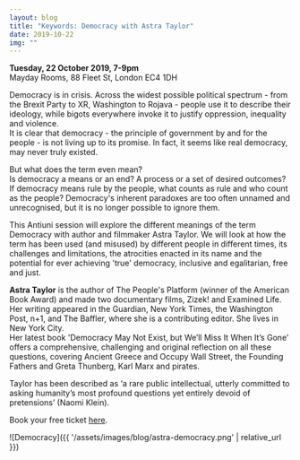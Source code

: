```yaml
---
layout: blog
title: "Keywords: Democracy with Astra Taylor"
date: 2019-10-22
img: ""
---
```

**Tuesday, 22 October 2019, 7-9pm**<br/>
Mayday Rooms, 88 Fleet St, London EC4 1DH

Democracy is in crisis. Across the widest possible political spectrum - from the Brexit Party to XR, Washington to Rojava - people use it to describe their ideology, while bigots everywhere invoke it to justify oppression, inequality and violence.<br/>
It is clear that democracy - the principle of government by and for the people - is not living up to its promise. In fact, it seems like real democracy, may never truly existed.

But what does the term even mean?<br/>
Is democracy a means or an end? A process or a set of desired outcomes? If democracy means rule by the people, what counts as rule and who count as the people? Democracy's inherent paradoxes are too often unnamed and unrecognised, but it is no longer possible to ignore them.

This Antiuni session will explore the different meanings of the term Democracy with author and filmmaker Astra Taylor. We will look at how the term has been used (and misused) by different people in different times, its challenges and limitations, the atrocities enacted in its name and the potential for ever achieving 'true' democracy, inclusive and egalitarian, free and just.

**Astra Taylor** is the author of The People's Platform (winner of the American Book Award) and made two documentary films, Zizek! and Examined Life. Her writing appeared in the Guardian, New York Times, the Washington Post, n+1, and The Baffler, where she is a contributing editor. She lives in New York City.<br/>
Her latest book 'Democracy May Not Exist, but We’ll Miss It When It’s Gone' offers a comprehensive, challenging and original reflection on all these questions, covering Ancient Greece and Occupy Wall Street, the Founding Fathers and Greta Thunberg, Karl Marx and pirates.

Taylor has been described as ‘a rare public intellectual, utterly committed to asking humanity’s most profound questions yet entirely devoid of pretensions’ (Naomi Klein).

Book your free ticket <a href="https://www.eventbrite.co.uk/e/antiuniversity-keywords-democracy-with-astra-taylor-tickets-76746429637" target="_blank">here</a>.

![Democracy]({{ '/assets/images/blog/astra-democracy.png' | relative_url }})
